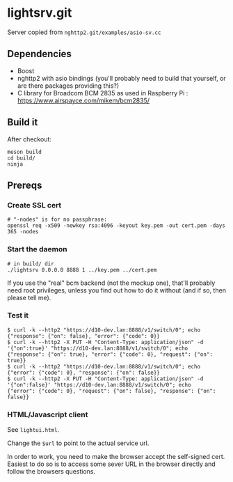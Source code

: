 # lightsrv.git

Server copied from `nghttp2.git/examples/asio-sv.cc`

## Dependencies

* Boost
* nghttp2 with asio bindings (you'll probably need to build that yourself, or are there packages providing this?)
* C library for Broadcom BCM 2835 as used in Raspberry Pi : https://www.airspayce.com/mikem/bcm2835/

## Build it

After checkout:

```
meson build
cd build/
ninja
```

## Prereqs

### Create SSL cert

```
# "-nodes" is for no passphrase:
openssl req -x509 -newkey rsa:4096 -keyout key.pem -out cert.pem -days 365 -nodes
```

### Start the daemon

```
# in build/ dir
./lightsrv 0.0.0.0 8888 1 ../key.pem ../cert.pem
```

If you use the "real" bcm backend (not the mockup one), that'll probably need root privileges, unless you find out how to do it without (and if so, then please tell me).

### Test it

```
$ curl -k --http2 "https://d10-dev.lan:8888/v1/switch/0"; echo
{"response": {"on": false}, "error": {"code": 0}}
$ curl -k --http2 -X PUT -H "Content-Type: application/json" -d '{"on":true}' "https://d10-dev.lan:8888/v1/switch/0"; echo
{"response": {"on": true}, "error": {"code": 0}, "request": {"on": true}}
$ curl -k --http2 "https://d10-dev.lan:8888/v1/switch/0"; echo
{"error": {"code": 0}, "response": {"on": false}}
$ curl -k --http2 -X PUT -H "Content-Type: application/json" -d '{"on":false}' "https://d10-dev.lan:8888/v1/switch/0"; echo
{"error": {"code": 0}, "request": {"on": false}, "response": {"on": false}}
```

### HTML/Javascript client

See `lightui.html`.

Change the `$url` to point to the actual service url.

In order to work, you need to make the browser accept the self-signed cert. Easiest to do so is to access some sever URL in the browser directly and follow the browsers questions.